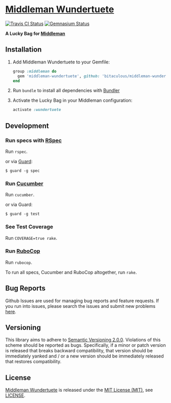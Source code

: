 [Middleman Wundertuete]
=======================

[![Travis CI Status][Travis CI Status]][Travis CI]
[![Gemnasium Status][Gemnasium Status]][Gemnasium]

**A Lucky Bag for [Middleman]**

Installation
------------

1. Add Middleman Wundertuete to your Gemfile:

    ```ruby
    group :middleman do
      gem 'middleman-wundertuete', github: 'bitaculous/middleman-wundertuete'
    end
    ```

2. Run `bundle` to install all dependencies with [Bundler]

3. Activate the Lucky Bag in your Middleman configuration:

    ```ruby
    activate :wundertuete
    ```

Development
-----------

### Run specs with [RSpec]

Run `rspec`.

or via [Guard]:

```
$ guard -g spec
```

### Run [Cucumber]

Run `cucumber`.

or via Guard:

```
$ guard -g test
```

### See Test Coverage

Run `COVERAGE=true rake`.

### Run [RuboCop]

Run `rubocop`.

To run all specs, Cucumber and RuboCop altogether, run `rake`.

Bug Reports
-----------

Github Issues are used for managing bug reports and feature requests. If you run into issues, please search the issues
and submit new problems [here].

Versioning
----------

This library aims to adhere to [Semantic Versioning 2.0.0]. Violations of this scheme should be reported as bugs.
Specifically, if a minor or patch version is released that breaks backward compatibility, that version should be
immediately yanked and / or a new version should be immediately released that restores compatibility.

License
-------

[Middleman Wundertuete] is released under the [MIT License (MIT)], see [LICENSE].

[Bundler]: http://bundler.io "The best way to manage a Ruby application's gems"
[Cucumber]: https://cucumber.io "Simple, human collaboration"
[Gemnasium]: https://gemnasium.com/bitaculous/middleman-wundertuete "Middleman Wundertuete at Gemnasium"
[Gemnasium Status]: https://img.shields.io/gemnasium/bitaculous/middleman-wundertuete.svg?style=flat "Gemnasium Status"
[Guard]: http://guardgem.org "A command line tool to easily handle events on file system modifications."
[here]: https://github.com/bitaculous/middleman-wundertuete/issues "Github Issues"
[LICENSE]: https://raw.githubusercontent.com/bitaculous/middleman-wundertuete/master/LICENSE "License"
[Middleman]: http://middlemanapp.com "Hand-crafted frontend development"
[Middleman Wundertuete]: https://bitaculous.github.io/middleman-wundertuete/ "A Lucky Bag for Middleman"
[MIT License (MIT)]: http://opensource.org/licenses/MIT "The MIT License (MIT)"
[RSpec]: http://rspec.info "Behaviour Driven Development for Ruby"
[RuboCop]: https://github.com/bbatsov/rubocop "A Ruby static code analyzer, based on the community Ruby style guide."
[Semantic Versioning 2.0.0]: http://semver.org "Semantic Versioning 2.0.0"
[Travis CI]: https://travis-ci.org/bitaculous/middleman-wundertuete "Middleman Wundertuete at Travis CI"
[Travis CI Status]: https://img.shields.io/travis/bitaculous/middleman-wundertuete.svg?style=flat "Travis CI Status"